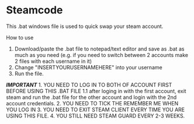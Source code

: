 # Steamcode
This .bat windows file is used to quick swap your steam account.

How to use
  1. Download/paste the .bat file to notepad/text editor and save as .bat as much as you need
    (e.g. if you need to switch between 2 accounts make 2 files with each username in it)
  2. Change "INSERTYOURUSERNAMEHERE" into your username
  3. Run the file.
  
  ***IMPORTANT***
    1. YOU NEED TO LOG IN TO BOTH OF ACCOUNT FIRST BEFORE USING THIS .BAT FILE
      1.1 after loging in with the first account, exit steam and run the .bat file for the other account and login with the 2nd           account credentials.
    2. YOU NEED TO TICK THE REMEMBER ME WHEN YOU LOG IN
    3. YOU NEED TO EXIT STEAM CLIENT EVERY TIME YOU ARE USING THIS FILE.
    4. YOU STILL NEED STEAM GUARD EVERY 2-3 WEEKS.
